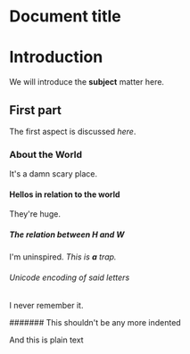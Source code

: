 # Document title

# Introduction

We will introduce the **subject** matter here.

## First part

The first aspect is discussed *here*.

 ### About the World

It's a damn scary place.

#### Hellos in relation to the world

They're huge.

  ##### The relation between H and W

I'm uninspired. *This is **a** trap.*

###### Unicode encoding of said letters

I never remember it.

####### This shouldn't be any more indented

And this is plain text
